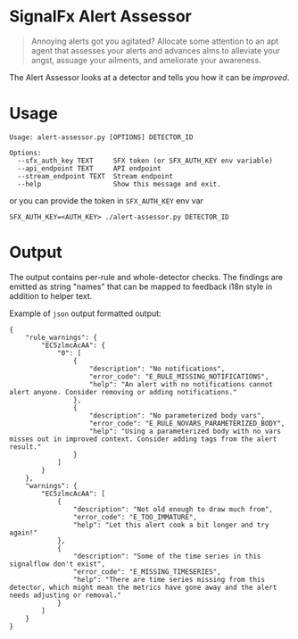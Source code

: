 # SignalFx Alert Assessor

> Annoying alerts got you agitated? Allocate some attention to an apt agent that assesses your alerts and advances alms to alleviate your angst, assuage your ailments, and ameliorate your awareness.

The Alert Assessor looks at a detector and tells you how it can be *improved*.

# Usage

```
Usage: alert-assessor.py [OPTIONS] DETECTOR_ID

Options:
  --sfx_auth_key TEXT     SFX token (or SFX_AUTH_KEY env variable)
  --api_endpoint TEXT     API endpoint
  --stream_endpoint TEXT  Stream endpoint
  --help                  Show this message and exit.
```

or you can provide the token in `SFX_AUTH_KEY` env var
```
SFX_AUTH_KEY=<AUTH_KEY> ./alert-assessor.py DETECTOR_ID
```


# Output

The output contains per-rule and whole-detector checks. The findings are emitted as string "names" that can be mapped to feedback i18n style in addition to helper text.

Example of `json` output formatted output:
```
{
    "rule_warnings": {
        "EC5zlmcAcAA": {
            "0": [
                {
                    "description": "No notifications",
                    "error_code": "E_RULE_MISSING_NOTIFICATIONS",
                    "help": "An alert with no notifications cannot alert anyone. Consider removing or adding notifications."
                },
                {
                    "description": "No parameterized body vars",
                    "error_code": "E_RULE_NOVARS_PARAMETERIZED_BODY",
                    "help": "Using a parameterized body with no vars misses out in improved context. Consider adding tags from the alert result."
                }
            ]
        }
    },
    "warnings": {
        "EC5zlmcAcAA": [
            {
                "description": "Not old enough to draw much from",
                "error_code": "E_TOO_IMMATURE",
                "help": "Let this alert cook a bit longer and try again!"
            },
            {
                "description": "Some of the time series in this signalflow don't exist",
                "error_code": "E_MISSING_TIMESERIES",
                "help": "There are time series missing from this detector, which might mean the metrics have gone away and the alert needs adjusting or removal."
            }
        ]
    }
}
```

